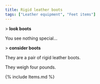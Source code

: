 ```yaml
---
title: Rigid leather boots
tags: ["Leather equipment", "Feet items"]
---
```

\> **look boots**

You see nothing special...

\> **consider boots**

They are a pair of rigid leather boots.

They weigh four pounds.

{% include Items.md %}
